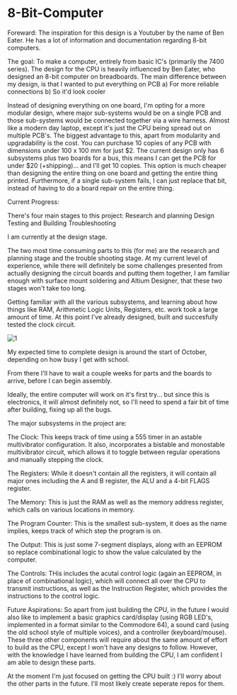 # 8-Bit-Computer
Foreward: The inspiration for this design is a Youtuber by the name of Ben Eater. He has a lot of information and documentation regarding 8-bit computers.

The goal:
To make a computer, entirely from basic IC's (primarily the 7400 series). The design for the CPU is heavily influenced by Ben Eater, who designed an 8-bit computer on breadboards. 
The main difference between my design, is that I wanted to put everything on PCB
a) For more reliable connections 
b) So it'd look cooler

Instead of designing everything on one board, I'm opting for a more modular design, where major sub-systems would be on a single PCB and those sub-systems would be connected together via a wire harness. Almost like a modern day laptop, except it's just the CPU being spread out on multiple PCB's. The biggest advantage to this, apart from modularity and upgradability is the cost. You can purchase 10 copies of any PCB with dimensions under 100 x 100 mm for just $2. The current design only has 6 subsystems plus two boards for a bus, this means I can get the PCB for under $20 (+shipping)... and I'll get 10 copies. This option is much cheaper than designing the entire thing on one board and getting the entire thing printed. Furthermore, if a single sub-system fails, I can just replace that bit, instead of having to do a board repair on the entire thing.

Current Progress:

There's four main stages to this project:
Research and planning
Design
Testing and Building
Troubleshooting

I am currently at the design stage.

The two most time consuming parts to this (for me) are the research and planning stage and the trouble shooting stage. At my current level of experience, while there will definitely be some challenges presented from actually designing the circuit boards and putting them together, I am familiar enough with surface mount soldering and Altium Designer, that these two stages won't take too long.

Getting familiar with all the various subsystems, and learning about how things like RAM, Arithmetic Logic Units, Registers, etc. work took a large amount of time. At this point I've already designed, built and succesfully tested the clock circuit.

![1](https://imgur.com/7v2x1xt.png)

My expected time to complete design is around the start of October, depending on how busy I get with school.

From there I'll have to wait a couple weeks for parts and the boards to arrive, before I can begin assembly.

Ideally, the entire computer will work on it's first try... but since this is electronics, it will almost definitely not, so I'll need to spend a fair bit of time after building, fixing up all the bugs.

The major subsystems in the project are:

The Clock:
This keeps track of time using a 555 timer in an astable multivibrator configuration. It also, incorporates a bistable and monostable multivibrator circuit, which allows it to toggle between regular operations and manually stepping the clock.

The Registers:
While it doesn't contain all the registers, it will contain all major ones including the A and B register, the ALU and a 4-bit FLAGS register.

The Memory:
This is just the RAM as well as the memory address register, which calls on various locations in memory.

The Program Counter:
This is the smallest sub-system, it does as the name implies, keeps track of which step the program is on.

The Output:
This is just some 7-segment displays, along with an EEPROM so replace combinational logic to show the value calculated by the computer.

The Controls:
THis includes the acutal control logic (again an EEPROM, in place of combinational logic), which will connect all over the CPU to transmit instructions, as well as the Instruction Register, which provides the instructions to the control logic.

Future Aspirations:
So apart from just building the CPU, in the future I would also like to implement a basic graphics card/display (using RGB LED's, implemented in a format similar to the Commodore 64), a sound card (using the old school style of multiple voices), and a controller (keyboard/mouse). These three other components will require about the same amount of effort to build as the CPU, except I won't have any designs to follow. However, with the knowledge I have learned from building the CPU, I am confident I am able to design these parts.

At the moment I'm just focused on getting the CPU built :) I'll worry about the other parts in the future. I'll most likely create seperate repos for them.
